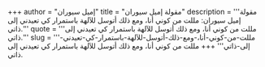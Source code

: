 +++
author = "إميل سيوران"
title = "مقولة إميل سيوران"
description = '''مقولة إميل سيوران: مللت من كوني أنا، ومع ذلك أتوسل للآلهة باستمرار كي تعيدني إلى ذاتي.'''
quote = '''مللت من كوني أنا، ومع ذلك أتوسل للآلهة باستمرار كي تعيدني إلى ذاتي.'''
slug = '''مللت-من-كوني-أنا،-ومع-ذلك-أتوسل-للآلهة-باستمرار-كي-تعيدني-إلى-ذاتي'''
+++
مللت من كوني أنا، ومع ذلك أتوسل للآلهة باستمرار كي تعيدني إلى ذاتي.
